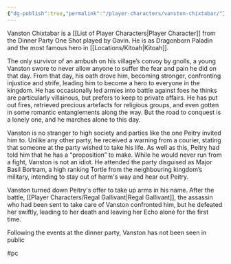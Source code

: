 ```yaml
---
{"dg-publish":true,"permalink":"/player-characters/vanston-chixtabar/"}
---
```



Vanston Chixtabar is a [[List of Player Characters\|Player Character]] from the Dinner Party One Shot played by Gavin. He is as Dragonborn Paladin and the most famous hero in [[Locations/Kitoah\|Kitoah]]. 

The only survivor of an ambush on his village’s convoy by gnolls, a young Vanston swore to never allow anyone to suffer the fear and pain he did on that day. From that day, his oath drove him, becoming stronger, confronting injustice and strife, leading him to become a hero to everyone in the kingdom. He has occasionally led armies into battle against foes he thinks are particularly villainous, but prefers to keep to private affairs. He has put out fires, retrieved precious artefacts for religious groups, and even gotten in some romantic entanglements along the way. But the road to conquest is a lonely one, and he marches alone to this day.

Vanston is no stranger to high society and parties like the one Peitry invited him to. Unlike any other party, he received a warning from a courier, stating that someone at the party wished to take his life. As well as this, Peitry had told him that he has a “proposition” to make. While he would never run from a fight, Vanston is not an idiot. He attended the party disguised as Major Basil Bortram, a high ranking Tortle from the neighbouring kingdom’s military, intending to stay out of harm's way and hear out Peitry. 

Vanston turned down Peitry's offer to take up arms in his name. After the battle, [[Player Characters/Regal Gallivant\|Regal Gallivant]], the assassin who had been sent to take care of Vanston confronted him, but he defeated her swiftly, leading to her death and leaving her Echo alone for the first time.

Following the events at the dinner party, Vanston has not been seen in public

#pc 